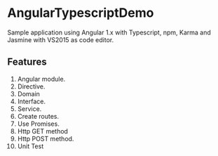 # AngularTypescriptDemo

Sample application using Angular 1.x with Typescript, npm, Karma and Jasmine with VS2015 as code editor.


## Features
1. Angular module. 
2. Directive.
3. Domain
4. Interface. 
5. Service. 
6. Create routes. 
7. Use Promises. 
8. Http GET method 
9. Http POST method. 
10. Unit Test
